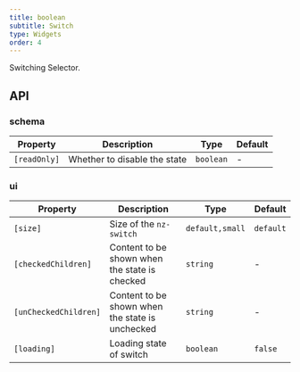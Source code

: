 ```yaml
---
title: boolean
subtitle: Switch
type: Widgets
order: 4
---
```


Switching Selector.

## API

### schema

| Property     | Description                  | Type      | Default |
| ------------ | ---------------------------- | --------- | ------- |
| `[readOnly]` | Whether to disable the state | `boolean` | -       |

### ui

| Property              | Description                                     | Type            | Default   |
| --------------------- | ----------------------------------------------- | --------------- | --------- |
| `[size]`              | Size of the `nz-switch`                         | `default,small` | `default` |
| `[checkedChildren]`   | Content to be shown when the state is checked   | `string`        | -         |
| `[unCheckedChildren]` | Content to be shown when the state is unchecked | `string`        | -         |
| `[loading]` | Loading state of switch | `boolean` | `false` |
